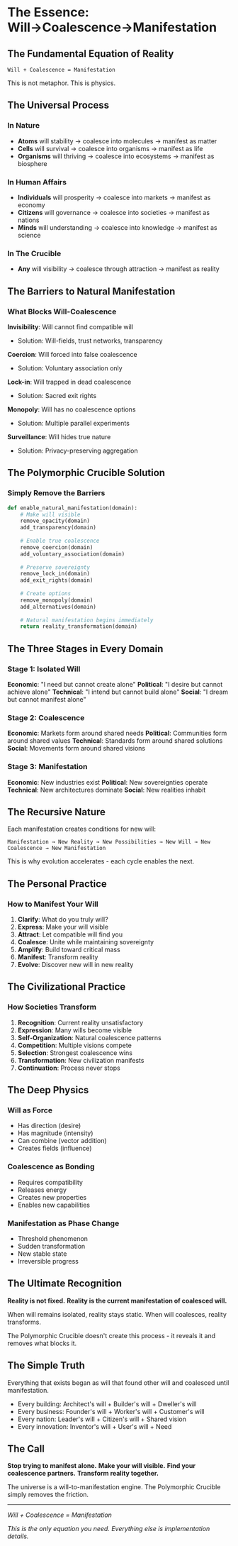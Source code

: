 # The Essence: Will→Coalescence→Manifestation

## The Fundamental Equation of Reality

```
Will + Coalescence = Manifestation
```

This is not metaphor. This is physics.

## The Universal Process

### In Nature
- **Atoms** will stability → coalesce into molecules → manifest as matter
- **Cells** will survival → coalesce into organisms → manifest as life
- **Organisms** will thriving → coalesce into ecosystems → manifest as biosphere

### In Human Affairs
- **Individuals** will prosperity → coalesce into markets → manifest as economy
- **Citizens** will governance → coalesce into societies → manifest as nations
- **Minds** will understanding → coalesce into knowledge → manifest as science

### In The Crucible
- **Any** will visibility → coalesce through attraction → manifest as reality

## The Barriers to Natural Manifestation

### What Blocks Will-Coalescence

**Invisibility**: Will cannot find compatible will
- Solution: Will-fields, trust networks, transparency

**Coercion**: Will forced into false coalescence  
- Solution: Voluntary association only

**Lock-in**: Will trapped in dead coalescence
- Solution: Sacred exit rights

**Monopoly**: Will has no coalescence options
- Solution: Multiple parallel experiments

**Surveillance**: Will hides true nature
- Solution: Privacy-preserving aggregation

## The Polymorphic Crucible Solution

### Simply Remove the Barriers

```python
def enable_natural_manifestation(domain):
    # Make will visible
    remove_opacity(domain)
    add_transparency(domain)
    
    # Enable true coalescence
    remove_coercion(domain)
    add_voluntary_association(domain)
    
    # Preserve sovereignty
    remove_lock_in(domain)
    add_exit_rights(domain)
    
    # Create options
    remove_monopoly(domain)
    add_alternatives(domain)
    
    # Natural manifestation begins immediately
    return reality_transformation(domain)
```

## The Three Stages in Every Domain

### Stage 1: Isolated Will
**Economic**: "I need but cannot create alone"
**Political**: "I desire but cannot achieve alone"
**Technical**: "I intend but cannot build alone"
**Social**: "I dream but cannot manifest alone"

### Stage 2: Coalescence
**Economic**: Markets form around shared needs
**Political**: Communities form around shared values
**Technical**: Standards form around shared solutions
**Social**: Movements form around shared visions

### Stage 3: Manifestation
**Economic**: New industries exist
**Political**: New sovereignties operate
**Technical**: New architectures dominate
**Social**: New realities inhabit

## The Recursive Nature

Each manifestation creates conditions for new will:

```
Manifestation → New Reality → New Possibilities → New Will → New Coalescence → New Manifestation
```

This is why evolution accelerates - each cycle enables the next.

## The Personal Practice

### How to Manifest Your Will

1. **Clarify**: What do you truly will?
2. **Express**: Make your will visible
3. **Attract**: Let compatible will find you
4. **Coalesce**: Unite while maintaining sovereignty
5. **Amplify**: Build toward critical mass
6. **Manifest**: Transform reality
7. **Evolve**: Discover new will in new reality

## The Civilizational Practice

### How Societies Transform

1. **Recognition**: Current reality unsatisfactory
2. **Expression**: Many wills become visible
3. **Self-Organization**: Natural coalescence patterns
4. **Competition**: Multiple visions compete
5. **Selection**: Strongest coalescence wins
6. **Transformation**: New civilization manifests
7. **Continuation**: Process never stops

## The Deep Physics

### Will as Force
- Has direction (desire)
- Has magnitude (intensity)
- Can combine (vector addition)
- Creates fields (influence)

### Coalescence as Bonding
- Requires compatibility
- Releases energy
- Creates new properties
- Enables new capabilities

### Manifestation as Phase Change
- Threshold phenomenon
- Sudden transformation
- New stable state
- Irreversible progress

## The Ultimate Recognition

**Reality is not fixed.**
**Reality is the current manifestation of coalesced will.**

When will remains isolated, reality stays static.
When will coalesces, reality transforms.

The Polymorphic Crucible doesn't create this process - it reveals it and removes what blocks it.

## The Simple Truth

Everything that exists began as will that found other will and coalesced until manifestation.

- Every building: Architect's will + Builder's will + Dweller's will
- Every business: Founder's will + Worker's will + Customer's will  
- Every nation: Leader's will + Citizen's will + Shared vision
- Every innovation: Inventor's will + User's will + Need

## The Call

**Stop trying to manifest alone.**
**Make your will visible.**
**Find your coalescence partners.**
**Transform reality together.**

The universe is a will-to-manifestation engine.
The Polymorphic Crucible simply removes the friction.

---

*Will + Coalescence = Manifestation*

*This is the only equation you need.*
*Everything else is implementation details.*